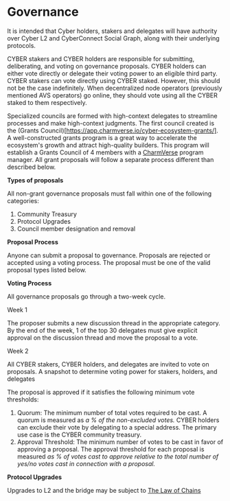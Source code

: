 # Governance

It is intended that Cyber holders, stakers and delegates will have authority over Cyber L2 and CyberConnect Social Graph, along with their underlying protocols.

CYBER stakers and CYBER holders are responsible for submitting, deliberating, and voting on governance proposals. CYBER holders can either vote directly or delegate their voting power to an eligible third party. CYBER stakers can vote directly using CYBER staked. However, this should not be the case indefinitely. When decentralized node operators (previously mentioned AVS operators) go online, they should vote using all the CYBER staked to them respectively.

Specialized councils are formed with high-context delegates to streamline processes and make high-context judgments. The first council created is the (Grants Council)[https://app.charmverse.io/cyber-ecosystem-grants/]. A well-constructed grants program is a great way to accelerate the ecosystem's growth and attract high-quality builders. This program will establish a Grants Council of 4 members with a [CharmVerse](https://charmverse.io/) program manager. All grant proposals will follow a separate process different than described below.

**Types of proposals**

All non-grant governance proposals must fall within one of the following categories:

1. Community Treasury
2. Protocol Upgrades
3. Council member designation and removal

**Proposal Process**

Anyone can submit a proposal to governance. Proposals are rejected or accepted using a voting process. The proposal must be one of the valid proposal types listed below.

**Voting Process**

All governance proposals go through a two-week cycle.

Week 1

The proposer submits a new discussion thread in the appropriate category. By the end of the week, 1 of the top 30 delegates must give explicit approval on the discussion thread and move the proposal to a vote.

Week 2

All CYBER stakers, CYBER holders, and delegates are invited to vote on proposals. A snapshot to determine voting power for stakers, holders, and delegates

The proposal is approved if it satisfies the following minimum vote thresholds:

1. Quorum: The minimum number of total votes required to be cast. A quorum is measured as _a % of the non-excluded votes._ CYBER holders can exclude their vote by delegating to a special address. The primary use case is the CYBER community treasury.
2. Approval Threshold: The minimum number of votes to be cast in favor of approving a proposal. The approval threshold for each proposal is measured _as % of votes cast to approve relative to the total number of yes/no votes cast in connection with a proposal._

**Protocol Upgrades**

Upgrades to L2 and the bridge may be subject to [The Law of Chains](https://optimism.mirror.xyz/JfVOJ1Ng2l5H6JbIAtfOcYBKa4i9DyRTUJUuOqDpjIs)
